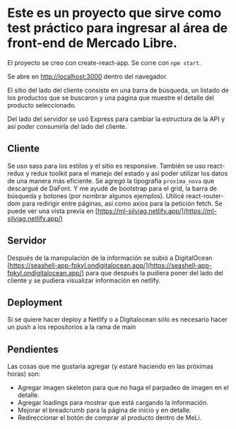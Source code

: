 # Este es un proyecto que sirve como test práctico para ingresar al área de front-end de Mercado Libre.

El proyecto se creo con create-react-app. Se corre con `npm start`.

Se abre en [http://localhost:3000](http://localhost:3000) dentro del navegador.

El sitio del lado del cliente consiste en una barra de búsqueda, un listado de los productos que se buscaron
y una página que muestre el detalle del producto seleccionado. 

Del lado del servidor se usó Express para cambiar la estructura de la API y así poder consumirla del lado del cliente. 

## Cliente

Se uso sass para los estilos y el sitio es responsive.
También se uso react-redux y redux toolkit para el manejo del estado y así poder utilizar los datos de una manera más eficiente.
Se agregó la tipografía `proxima_nova` que descargué de DaFont. Y me ayudé de bootstrap para el grid, la barra de búsqueda y botones (por nombrar algunos ejemplos).
Utilicé react-router-dom para redirigir entre páginas, así como axios para la petición fetch.
Se puede ver una vista previa en [https://ml-silviag.netlify.app/](https://ml-silviag.netlify.app/) 

## Servidor

Después de la manipulación de la información se subió a DigitalOcean [https://seashell-app-fpkyl.ondigitalocean.app/](https://seashell-app-fpkyl.ondigitalocean.app/) para que después la pudiera poner del lado del cliente y se pudiera visualizar información en netlify. 

## Deployment

Si se quiere hacer deploy a Netlify o a Digitalocean sólo es necesario hacer un push a los repositorios a la rama de main

## Pendientes

Las cosas que me gustaría agregar (y estaré haciendo en las próximas horas) son: 
- Agregar imagen skeleton para que no haga el parpadeo de imagen en el detalle.
- Agregar loadings para mostrar que está cargando la información.
- Mejorar el breadcrumb para la página de inicio y en detalle.
- Redireccionar el botón de comprar al producto dentro de MeLi.


